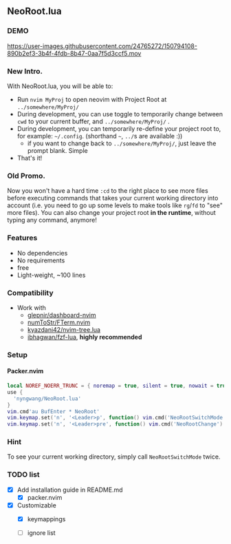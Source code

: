 NeoRoot.lua
---

### DEMO

https://user-images.githubusercontent.com/24765272/150794108-890b2ef3-3b4f-4fdb-8b47-0aa7f5d3ccf5.mov

### New Intro.

With NeoRoot.lua, you will be able to:

- Run `nvim MyProj` to open neovim with Project Root at `../somewhere/MyProj/`
- During development, you can use toggle to temporarily change between `cwd` to your current buffer, and `../somewhere/MyProj/` .
- During development, you can temporarily re-define your project root to, for example: `~/.config`. (shorthand `~`, `../`s are available :))
  - if you want to change back to `../somewhere/MyProj/`, just leave the prompt blank. Simple
- That's it!

### Old Promo.

Now you won't have a hard time `:cd` to the right place to see more files before executing commands that takes your current working directory into account
 (i.e. you need to go up some levels to make tools like `rg`/`fd` to "see" more files).
You can also change your project root __in the runtime__, without typing any command, anymore!

### Features

- No dependencies
- No requirements
- free
- Light-weight, ~100 lines

### Compatibility

- Work with
  - [glepnir/dashboard-nvim](https://github.com/glepnir/dashboard-nvim)
  - [numToStr/FTerm.nvim](https://github.com/numtostr/FTerm.nvim)
  - [kyazdani42/nvim-tree.lua](https://github.com/kyazdani42/nvim-tree.lua)
  - [ibhagwan/fzf-lua](https://github.com/ibhagwan/fzf-lua), __highly recommended__

### Setup

#### Packer.nvim

```lua
local NOREF_NOERR_TRUNC = { noremap = true, silent = true, nowait = true }
use {
  'nyngwang/NeoRoot.lua'
}
vim.cmd'au BufEnter * NeoRoot'
vim.keymap.set('n', '<Leader>p', function() vim.cmd('NeoRootSwitchMode') end, NOREF_NOERR_TRUNC)
vim.keymap.set('n', '<Leader>pre', function() vim.cmd('NeoRootChange') end, NOREF_NOERR_TRUNC)
```

### Hint

To see your current working directory, simply call `NeoRootSwitchMode` twice.

### TODO list

- [x] Add installation guide in README.md
  - [x] packer.nvim
- [x] Customizable
  - [x] keymappings
  - [ ] ignore list

